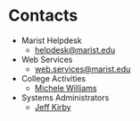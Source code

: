 # Contacts

- Marist Helpdesk
  - [helpdesk@marist.edu](mailto:helpdesk@marist.edu)
- Web Services
  - [web.services@marist.edu](mailto:web.services@marist.edu)
- College Activities
  - [Michele Williams](mailto:michele.williams@marist.edu)
- Systems Administrators
  - [Jeff Kirby](mailto:jeff.kirby@marist.edu)
